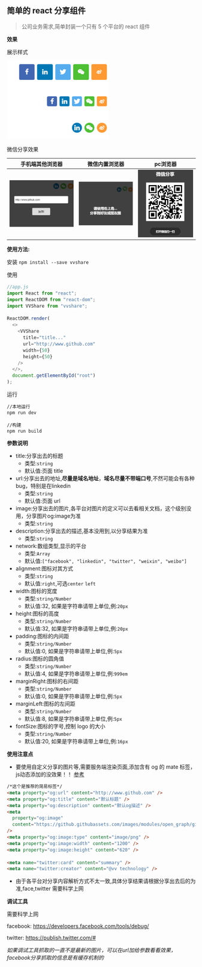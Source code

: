 ## 简单的 react 分享组件

> 公司业务需求,简单封装一个只有 5 个平台的 react 组件

**效果**  

展示样式

<img src="/src/assets/images/img1.png" alt="样式" style="zoom:70%;" />

微信分享效果

|                       手机端其他浏览器                       |                        微信内置浏览器                        |                           pc浏览器                           |
| :----------------------------------------------------------: | :----------------------------------------------------------: | :----------------------------------------------------------: |
| <img src="/src/assets/images/img2.png" alt="效果1" style="zoom:60%;" /> | <img src="/src/assets/images/img3.png" alt="效果2" style="zoom:60%;" /> | <img src="/src/assets/images/img4.png" alt="效果3" style="zoom:60%;" /> |




**使用方法:**

安装
`npm install --save vvshare`

使用

```js
//app.js
import React from "react";
import ReactDOM from "react-dom";
import VVShare from "vvshare";

ReactDOM.render(
  <>
    <VVShare
      title="title..."
      url="http://www.github.com"
      width={50}
      height={50}
    />
  </>,
  document.getElementById("root")
);
```
运行

```shell
//本地运行
npm run dev

//构建
npm run build
```



**参数说明**

- title:分享出去的标题
  - 类型:`string`
  - 默认值:页面 title
- url:分享出去的地址,**尽量是域名地址**，**域名尽量不带端口号**,不然可能会有各种 bug，特别是在linkedin
  - 类型:`string`
  - 默认值:页面 url
- image:分享出去的图片,各平台对图片的定义可以去看相关文档，这个级别没用，分享图片og:image为准
  - 类型:`string`
- description:分享出去的描述,基本没用到,以分享结果为准
  - 类型:`string`
- network:数组类型,显示的平台
  - 类型:`Array`
  - 默认值:`["facebook", "linkedin", "twitter", "weixin", "weibo"]`
- alignment:图标对其方式
  - 类型:`string`
  - 默认值:`right`,可选`center` `left`
- width:图标的宽度
  - 类型:`string/Number`
  - 默认值:32, 如果是字符串请带上单位,例:`20px`
- height:图标的高度
  - 类型:`string/Number`
  - 默认值:32, 如果是字符串请带上单位,例:`20px`
- padding:图标的内间距
  - 类型:`string/Number`
  - 默认值:0, 如果是字符串请带上单位,例:`5px`
- radius:图标的圆角值
  - 类型:`string/Number`
  - 默认值:4, 如果是字符串请带上单位,例:`999em`
- marginRight:图标的右间距
  - 类型:`string/Number`
  - 默认值:0, 如果是字符串请带上单位,例:`5px`
- marginLeft:图标的左间距
  - 类型:`string/Number`
  - 默认值:8, 如果是字符串请带上单位,例:`5px`
- fontSize:图标的字号,控制 logo 的大小
  - 类型:`string/Number`
  - 默认值:20, 如果是字符串请带上单位,例:`16px`

**使用注意点**

- 要使用自定义分享的图片等,需要服务端渲染页面,添加含有 og 的 mate 标签，js动态添加的没效果！！
 [参考](https://www.jianshu.com/p/dedd9a9aff4e)

```html
/*这个是推荐的简易标签*/
<meta property="og:url" content="http://www.github.com" />
<meta property="og:title" content="默认标题" />
<meta property="og:description" content="默认og描述" />
<meta
  property="og:image"
  content="https://github.githubassets.com/images/modules/open_graph/github-octocat.png"
/>
<meta property="og:image:type" content="image/png" />
<meta property="og:image:width" content="1200" />
<meta property="og:image:height" content="620" />

<meta name="twitter:card" content="summary" />
<meta name="twitter:creator" content="@vv technology" />
```

- 由于各平台对分享内容解析方式不太一致,具体分享结果请根据分享出去后的为准,face,twitter 需要科学上网

**调试工具**

需要科学上网

facebook:
https://developers.facebook.com/tools/debug/

twitter:
https://publish.twitter.com/#

*如果调试工具抓取的一直不是最新的图片，可以在url加给参数看看效果，facebook分享抓取的信息是有缓存机制的*